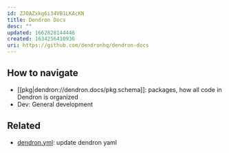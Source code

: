 ```yaml
---
id: ZJOAZxkg6i34VB1LKAcKN
title: Dendron Docs
desc: ""
updated: 1662828144446
created: 1634256410936
uri: https://github.com/dendronhq/dendron-docs
---
```


## How to navigate
- [[pkg|dendron://dendron.docs/pkg.schema]]: packages, how all code in Dendron is organized
- Dev: General development

## Related

- [dendron.yml](../dendron.yml): update dendron yaml



